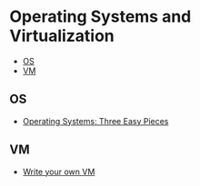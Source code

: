 # Operating Systems and Virtualization

- [OS](#os)
- [VM](#vm)

## OS

- [Operating Systems: Three Easy Pieces](http://pages.cs.wisc.edu/~remzi/OSTEP/)

## VM

- [Write your own VM](https://justinmeiners.github.io/lc3-vm/)
